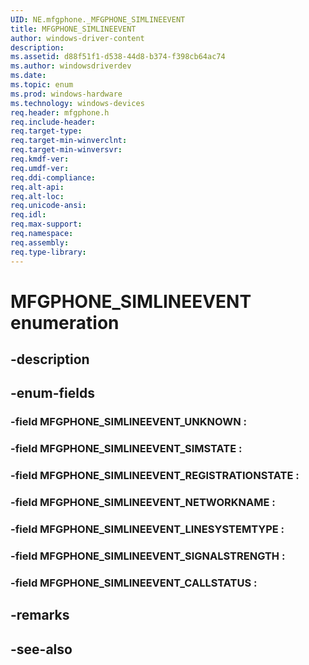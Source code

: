 ```yaml
---
UID: NE.mfgphone._MFGPHONE_SIMLINEEVENT
title: MFGPHONE_SIMLINEEVENT
author: windows-driver-content
description: 
ms.assetid: d88f51f1-d538-44d8-b374-f398cb64ac74
ms.author: windowsdriverdev
ms.date: 
ms.topic: enum
ms.prod: windows-hardware
ms.technology: windows-devices
req.header: mfgphone.h
req.include-header:
req.target-type:
req.target-min-winverclnt:
req.target-min-winversvr:
req.kmdf-ver:
req.umdf-ver:
req.ddi-compliance:
req.alt-api:
req.alt-loc:
req.unicode-ansi:
req.idl:
req.max-support:
req.namespace:
req.assembly:
req.type-library:
---
```


# MFGPHONE_SIMLINEEVENT enumeration

## -description



## -enum-fields

### -field MFGPHONE_SIMLINEEVENT_UNKNOWN : 
### -field MFGPHONE_SIMLINEEVENT_SIMSTATE : 
### -field MFGPHONE_SIMLINEEVENT_REGISTRATIONSTATE : 
### -field MFGPHONE_SIMLINEEVENT_NETWORKNAME : 
### -field MFGPHONE_SIMLINEEVENT_LINESYSTEMTYPE : 
### -field MFGPHONE_SIMLINEEVENT_SIGNALSTRENGTH : 
### -field MFGPHONE_SIMLINEEVENT_CALLSTATUS : 

## -remarks

## -see-also